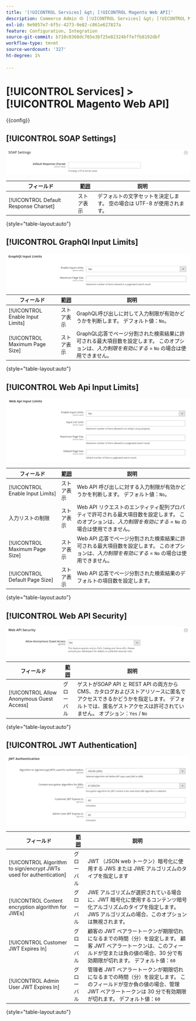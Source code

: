 ```yaml
---
title: '[!UICONTROL Services] &gt; [!UICONTROL Magento Web API]'
description: Commerce Admin の [!UICONTROL Services] &gt; [!UICONTROL Magento Web API] ページで設定を確認します。
exl-id: 9e9857e7-6f5c-4273-9e82-c861e627827a
feature: Configuration, Integration
source-git-commit: b710c0368dc765e3bf25e82324bffe7fb8192dbf
workflow-type: tm+mt
source-wordcount: '327'
ht-degree: 1%

---
```


# [!UICONTROL Services] > [!UICONTROL Magento Web API]

{{config}}

<!-- [X-ref](../systems/integrations.md) -->

## [!UICONTROL SOAP Settings]

![SOAP設定 ](./assets/web-api-soap-settings.png)<!-- zoom -->

| フィールド | [ 範囲 ](../../getting-started/websites-stores-views.md#scope-settings) | 説明 |
|--- |--- |--- |
| [!UICONTROL Default Response Charset] | ストア表示 | デフォルトの文字セットを決定します。 空の場合は UTF-8 が使用されます。 |

{style="table-layout:auto"}

## [!UICONTROL GraphQl Input Limits]

![GraphQl 入力制限 ](./assets/web-api-graphql-input-limits.png)<!-- zoom -->

| フィールド | [ 範囲 ](../../getting-started/websites-stores-views.md#scope-settings) | 説明 |
|--- |--- |--- |
| [!UICONTROL Enable Input Limits] | ストア表示 | GraphQL呼び出しに対して入力制限が有効かどうかを判断します。 デフォルト値：`No`。 |
| [!UICONTROL Maximum Page Size] | ストア表示 | GraphQL応答でページ分割された検索結果に許可される最大項目数を設定します。 このオプションは、_入力制限を有効にする_ = `No` の場合は使用できません。 |

{style="table-layout:auto"}

## [!UICONTROL Web Api Input Limits]

![Web Api 入力制限 ](./assets/web-api-input-limits.png)<!-- zoom -->

| フィールド | [ 範囲 ](../../getting-started/websites-stores-views.md#scope-settings) | 説明 |
|--- |--- |--- |
| [!UICONTROL Enable Input Limits] | ストア表示 | Web API 呼び出しに対する入力制限が有効かどうかを判断します。 デフォルト値：`No`。 |
| 入力リストの制限 | ストア表示 | Web API リクエストのエンティティ配列プロパティで許可される最大項目数を設定します。 このオプションは、_入力制限を有効にする_ = `No` の場合は使用できません。 |
| [!UICONTROL Maximum Page Size] | ストア表示 | Web API 応答でページ分割された検索結果に許可される最大項目数を設定します。 このオプションは、_入力制限を有効にする_ = `No` の場合は使用できません。 |
| [!UICONTROL Default Page Size] | ストア表示 | Web API 応答でページ分割された検索結果のデフォルトの項目数を設定します。 |

{style="table-layout:auto"}

## [!UICONTROL Web API Security]

![Web API セキュリティ ](./assets/web-api-security.png)<!-- zoom -->

| フィールド | [ 範囲 ](../../getting-started/websites-stores-views.md#scope-settings) | 説明 |
|--- |--- |--- |
| [!UICONTROL Allow Anonymous Guest Access] | グローバル | ゲストがSOAP API と REST API の両方から CMS、カタログおよびストアリソースに匿名でアクセスできるかどうかを指定します。 デフォルトでは、匿名ゲストアクセスは許可されていません。 オプション：`Yes` / `No` |

{style="table-layout:auto"}

## [!UICONTROL JWT Authentication]

![JWT 認証 ](./assets/web-api-jwt-authentication.png)<!-- zoom -->

| フィールド | [ 範囲 ](../../getting-started/websites-stores-views.md#scope-settings) | 説明 |
|--- |--- |--- |
| [!UICONTROL Algorithm to sign/encrypt JWTs used for authentication] | グローバル | JWT （JSON web トークン）暗号化に使用する JWS または JWE アルゴリズムのタイプを指定します |
| [!UICONTROL Content encryption algorithm for JWEs] | グローバル | JWE アルゴリズムが選択されている場合に、JWT 暗号化に使用するコンテンツ暗号化アルゴリズムのタイプを指定します。 JWS アルゴリズムの場合、このオプションは無視されます。 |
| [!UICONTROL Customer JWT Expires In] | グローバル | 顧客の JWT ベアラートークンが期限切れになるまでの時間（分）を設定します。 顧客 JWT ベアラートークンは、このフィールドが空または負の値の場合、30 分で有効期限が切れます。 デフォルト値：`60` |
| [!UICONTROL Admin User JWT Expires In] | グローバル | 管理者 JWT ベアラートークンが期限切れになるまでの時間（分）を設定します。 このフィールドが空か負の値の場合、管理 JWT ベアラートークンは 30 分で有効期限が切れます。 デフォルト値：`60` |

{style="table-layout:auto"}
